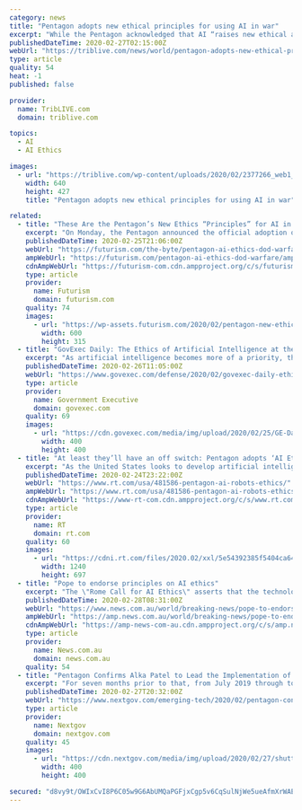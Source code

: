 ```yaml
---
category: news
title: "Pentagon adopts new ethical principles for using AI in war"
excerpt: "While the Pentagon acknowledged that AI “raises new ethical ambiguities and risks,” the new principles fall short of stronger restrictions favored by arms control advocates. “I worry that the principles are a bit of an ethics-washing project,” said Lucy Suchman, an anthropologist who studies the role of AI in warfare. “The word ..."
publishedDateTime: 2020-02-27T02:15:00Z
webUrl: "https://triblive.com/news/world/pentagon-adopts-new-ethical-principles-for-using-ai-in-war/"
type: article
quality: 54
heat: -1
published: false

provider:
  name: TribLIVE.com
  domain: triblive.com

topics:
  - AI
  - AI Ethics

images:
  - url: "https://triblive.com/wp-content/uploads/2020/02/2377266_web1_2377266-5a2ee9d1ab2546ab8f055f25d1597576.jpg"
    width: 640
    height: 427
    title: "Pentagon adopts new ethical principles for using AI in war"

related:
  - title: "These Are the Pentagon’s New Ethics “Principles” for AI in Warfare"
    excerpt: "On Monday, the Pentagon announced the official adoption of a series of new principles for ethical use of artificial intelligence in warfare, the Associated Press reports. The principles were formed out of a commission with the (darkly Newspeak-y) name the Defense Innovation Board, which released its recommendations (title: “AI Principles ..."
    publishedDateTime: 2020-02-25T21:06:00Z
    webUrl: "https://futurism.com/the-byte/pentagon-ai-ethics-dod-warfare"
    ampWebUrl: "https://futurism.com/pentagon-ai-ethics-dod-warfare/amp"
    cdnAmpWebUrl: "https://futurism-com.cdn.ampproject.org/c/s/futurism.com/pentagon-ai-ethics-dod-warfare/amp"
    type: article
    provider:
      name: Futurism
      domain: futurism.com
    quality: 74
    images:
      - url: "https://wp-assets.futurism.com/2020/02/pentagon-new-ethics-principles-ai-warfare-600x315.jpg"
        width: 600
        height: 315
  - title: "GovExec Daily: The Ethics of Artificial Intelligence at the Pentagon"
    excerpt: "As artificial intelligence becomes more of a priority, the Pentagon announced last week that it will adopt ethics principles for AI use. As Defense officials said that AI is top priority, having an ethical framework is paramount. GovExec Daily spoke to Defense One's Patrick Tucker about the ways different governments use AI and why adopting a ..."
    publishedDateTime: 2020-02-26T11:05:00Z
    webUrl: "https://www.govexec.com/defense/2020/02/govexec-daily-ethics-artificial-intelligence-pentagon/163325/"
    type: article
    provider:
      name: Government Executive
      domain: govexec.com
    quality: 69
    images:
      - url: "https://cdn.govexec.com/media/img/upload/2020/02/25/GE-Daily_1_Final_1/open-graph.jpg"
        width: 400
        height: 400
  - title: "At least they’ll have an off switch: Pentagon adopts ‘AI Ethical Principles’ for its killer robots"
    excerpt: "As the United States looks to develop artificial intelligence weapons to keep up with Russia and ... Also on rt.com Make no mistake: Military robots are not there to preserve human life, they are there to allow even more endless wars What exactly the ..."
    publishedDateTime: 2020-02-24T23:22:00Z
    webUrl: "https://www.rt.com/usa/481586-pentagon-ai-robots-ethics/"
    ampWebUrl: "https://www.rt.com/usa/481586-pentagon-ai-robots-ethics/amp/"
    cdnAmpWebUrl: "https://www-rt-com.cdn.ampproject.org/c/s/www.rt.com/usa/481586-pentagon-ai-robots-ethics/amp/"
    type: article
    provider:
      name: RT
      domain: rt.com
    quality: 60
    images:
      - url: "https://cdni.rt.com/files/2020.02/xxl/5e54392385f5404ca641795c.jpg"
        width: 1240
        height: 697
  - title: "Pope to endorse principles on AI ethics"
    excerpt: "The \"Rome Call for AI Ethics\" asserts that the technology should respect privacy, work reliably and without bias, consider \"the needs of all human beings\" and operate transparently - an area of ongoing research because AI systems' decisions are often inscrutable. The document reflects growing interest among companies and institutions to set ..."
    publishedDateTime: 2020-02-28T08:31:00Z
    webUrl: "https://www.news.com.au/world/breaking-news/pope-to-endorse-principles-on-ai-ethics/news-story/7cf7a7db1ceea502b569c984f3554651"
    ampWebUrl: "https://amp.news.com.au/world/breaking-news/pope-to-endorse-principles-on-ai-ethics/news-story/7cf7a7db1ceea502b569c984f3554651"
    cdnAmpWebUrl: "https://amp-news-com-au.cdn.ampproject.org/c/s/amp.news.com.au/world/breaking-news/pope-to-endorse-principles-on-ai-ethics/news-story/7cf7a7db1ceea502b569c984f3554651"
    type: article
    provider:
      name: News.com.au
      domain: news.com.au
    quality: 54
  - title: "Pentagon Confirms Alka Patel to Lead the Implementation of Its New Ethical AI Principles"
    excerpt: "For seven months prior to that, from July 2019 through to 2020, Patel worked as a research intern at the Montreal AI Ethics Institute. She also previously served as Commissioner of the Pennsylvania Governor’s Advisory Commission on Asian Pacific American Affairs and Executive Director of Carnegie Mellon University’s Risk & Regulatory ..."
    publishedDateTime: 2020-02-27T20:32:00Z
    webUrl: "https://www.nextgov.com/emerging-tech/2020/02/pentagon-confirms-alka-patel-lead-implementation-its-new-ethical-ai-principles/163386/"
    type: article
    provider:
      name: Nextgov
      domain: nextgov.com
    quality: 45
    images:
      - url: "https://cdn.nextgov.com/media/img/upload/2020/02/27/shutterstock_1475534549/open-graph.jpg"
        width: 400
        height: 400

secured: "d8vy9t/OWIxCvI8P6C05w9G6AbUMQaPGFjxCgp5v6CqSulNjWe5ueAfmXrWAEzQ+jRsJZCUAjdlizY7yJC5XDi3iaHB2d8vO68gE/5Se0bux2BUfCJU6JJdvKgXmG40FakdtUZMP5Xz1PtNyEKk63ULJRCpELo/Zs2soczp1kYOHh+na6SYalRHSMSvaZT/wmPr+hSPQmSge2B2eIuwS5t9b3rSxvUXn/fqxQZDsaJrFNiinmMKgCrCHLnjJSUvTYCVn0HNoMCC7f6Wwgf5YyuVfeP5NEdngPmVss3UTDHd3DNFndQQ4tiV22tp6WdeBSNAdnlmPIYmLL327YSbD13x0TWt7sNaBVq5vsPU/T4pp+MTeyRJlyDSmXOXqzxiQBg4/KMfMyaTANIbAXsCZPpqLKk8pKrXHnZLxbF/7xwTO6UEETfoq8TY03ntxI7WBpUIidrDh3umPSKjPK52eD9oA2elfi4+q2EDilXsY+Ww=;oou8HGEpHUd892DUK2l/mw=="
---
```


